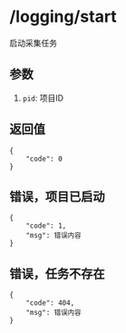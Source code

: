 # /logging/start

启动采集任务

## 参数

1. `pid`: 项目ID

## 返回值

    {
        "code": 0
    }

## 错误，项目已启动

    {
        "code": 1,
        "msg": 错误内容
    }

## 错误，任务不存在

    {
        "code": 404,
        "msg": 错误内容
    }